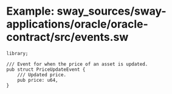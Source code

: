 # Example: sway_sources/sway-applications/oracle/oracle-contract/src/events.sw

```sway
library;

/// Event for when the price of an asset is updated.
pub struct PriceUpdateEvent {
    /// Updated price.
    pub price: u64,
}

```

